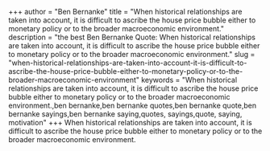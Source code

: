 +++
author = "Ben Bernanke"
title = "When historical relationships are taken into account, it is difficult to ascribe the house price bubble either to monetary policy or to the broader macroeconomic environment."
description = "the best Ben Bernanke Quote: When historical relationships are taken into account, it is difficult to ascribe the house price bubble either to monetary policy or to the broader macroeconomic environment."
slug = "when-historical-relationships-are-taken-into-account-it-is-difficult-to-ascribe-the-house-price-bubble-either-to-monetary-policy-or-to-the-broader-macroeconomic-environment"
keywords = "When historical relationships are taken into account, it is difficult to ascribe the house price bubble either to monetary policy or to the broader macroeconomic environment.,ben bernanke,ben bernanke quotes,ben bernanke quote,ben bernanke sayings,ben bernanke saying,quotes, sayings,quote, saying, motivation"
+++
When historical relationships are taken into account, it is difficult to ascribe the house price bubble either to monetary policy or to the broader macroeconomic environment.

